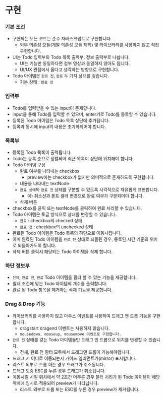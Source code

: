 # 구현

### 기본 조건

- 구현되는 모든 코드는 순수 자바스크립트로 구현합니다.
  - 외부 의존성 모듈(개발 의존성 모듈 제외) 및 라이브러리를 사용하지 않고 직접 구현합니다.
- UI는 Todo 입력부와 Todo 목록 출력부, 정보 출력부로 나뉩니다.
  - UI는 기능만 동일하다면 첨부 영상과 동일하지 않아도 됩니다.
  - UI/UX 관점에서 옳다고 생각하는 방향으로 구현합니다.
- Todo 아이템은 `완료 전`, `완료` 두 가지 상태를 갖습니다.
  - 기본 상태 : `완료 전`

### 입력부

- Todo를 입력받을 수 있는 input이 존재합니다.
- input을 통해 Todo를 입력할 수 있으며, enter키로 Todo를 등록할 수 있습니다.
- 등록된 Todo 아이템은 Todo 목록 상단에 추가됩니다.
- 등록과 동시에 input의 내용은 초기화되어야 합니다.

### 목록부

- 등록된 Todo 목록이 출력됩니다.
- Todo는 등록 순으로 정렬되어 최근 목록이 상단에 위치해야 합니다.
- Todo 아이템 구성
  - 완료 여부를 나타내는 checkbox
    - preview에는 checkbox가 없지만 의미적으로 존재하도록 구현합니다.
  - 내용을 나타내는 textNode
  - `완료 상태`와 `완료 전` 상태를 구분할 수 있도록 시각적으로 자유롭게 표현합니다.
    - 예) 취소선과 폰트 컬러 변경으로 완료 여부가 구분되어야 합니다.
  - 삭제 버튼
- checkbox를 클릭 또는 textNode를 클릭하여 완료 처리할 수 있습니다.
- Todo 아이템은 토글 방식으로 상태를 변경할 수 있습니다.
  - `완료` : checkbox의 checked 상태
  - `완료 전` : checkbox의 unchecked 상태
- 완료된 Todo 아이템은 Todo 목록의 하단으로 이동시킵니다.
- 이미 완료된 Todo 아이템을 `완료 전` 상태로 되돌린 경우, 등록된 시간 기준의 위치로 되돌아가도록 합니다.
- 삭제 버튼 클릭시 해당되는 Todo 아이템을 삭제 합니다.

### 하단 정보부

- `전체`, `완료 전`, `완료` Todo 아이템을 필터 할 수 있는 기능을 제공합니다.
- 필터 조건에 맞는 Todo 아이템의 개수를 출력합니다.
- 완료 된 Todo 항목을 제거하는 삭제 기능을 제공합니다.

### Drag & Drop 기능

- 라이브러리를 사용하지 않고 마우스 이벤트를 사용하여 드래그 앤 드롭 기능을 구현합니다.
  - dragstart dragend 이벤트는 사용하지 않습니다.
  - `mousedown, mouseup, mousemove 이벤트로 구현합니다.`
- `완료 전` 상태를 갖는 Todo 아이템들만 드래그 앤 드롭으로 위치를 변경할 수 있습니다.
  - 전체, 완료 전 필터 모두에서 드래그앤 드롭이 가능해야합니다.
- 드래그 시 어디로 이동되는지 가이드 엘리먼트가(mirror) 표시합니다.
- 리스트 외부로 드롭 하는 경우 드래그가 취소됩니다.
- 드래그 도중 ESC를 누른 경우 드래그가 취소됩니다.
- 이동시킬 시킬 위치에서 약 2초간 머무른 경우 블러 처리가 된 Todo 아이템이 해당 위치에 임시로 적용되어 preview가 나타납니다.
  - 리스트 외부로 드롭 또는 ESC를 누른 경우 preview가 제거됩니다.

